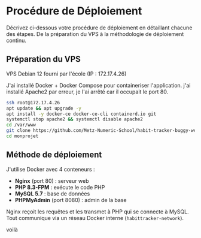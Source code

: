 # Procédure de Déploiement

Décrivez ci-dessous votre procédure de déploiement en détaillant chacune des étapes. De la préparation du VPS à la méthodologie de déploiement continu.

## Préparation du VPS

VPS Debian 12 fourni par l'école (IP : 172.17.4.26)

J'ai installé Docker + Docker Compose pour containeriser l'application. j'ai installé Apache2 par erreur, je l'ai arrêté car il occupait le port 80.

```bash
ssh root@172.17.4.26
apt update && apt upgrade -y
apt install -y docker-ce docker-ce-cli containerd.io git
systemctl stop apache2 && systemctl disable apache2
cd /var/www
git clone https://github.com/Metz-Numeric-School/habit-tracker-buggy-web-app-bloc-4-dfs-2025-bis-Clemboubou.git monprojet
cd monprojet
```

## Méthode de déploiement

J'utilise Docker avec 4 conteneurs :
- **Nginx** (port 80) : serveur web
- **PHP 8.3-FPM** : exécute le code PHP
- **MySQL 5.7** : base de données
- **PHPMyAdmin** (port 8080) : admin de la base

Nginx reçoit les requêtes et les transmet à PHP qui se connecte à MySQL. Tout communique via un réseau Docker interne (`habittracker-network`).

voilà
